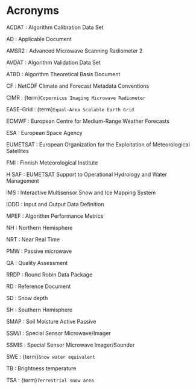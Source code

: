 # Acronyms

ACDAT
: Algorithm Calibration Data Set

AD
: Applicable Document

AMSR2
: Advanced Microwave Scanning Radiometer 2

AVDAT
: Algorithm Validation Data Set

ATBD
: Algorithm Theoretical Basis Document

CF
: NetCDF Climate and Forecast Metadata Conventions

CIMR
: {term}`Copernicus Imaging Microwave Radiometer`

EASE-Grid
: {term}`Equal-Area Scalable Earth Grid`

ECMWF
: European Centre for Medium-Range Weather Forecasts

ESA
: European Space Agency

EUMETSAT
: European Organization for the Exploitation of Meteorological Satellites

FMI
: Finnish Meteorological Institute

H SAF
: EUMETSAT Support to Operational Hydrology and Water Management

IMS
: Interactive Multisensor Snow and Ice Mapping System

IODD
: Input and Output Data Definition

MPEF
: Algorithm Performance Metrics

NH
: Northern Hemisphere

NRT
: Near Real Time

PMW
: Passive microwave

QA
: Quality Assessment

RRDP
: Round Robin Data Package

RD
: Reference Document

SD
: Snow depth

SH
: Southern Hemisphere

SMAP
: Soil Moisture Active Passive

SSM/I
: Special Sensor Microwave/Imager

SSMIS
: Special Sensor Microwave Imager/Sounder

SWE
: {term}`Snow water equivalent`

TB
: Brightness temperature

TSA
: {term}`Terrestrial snow area`